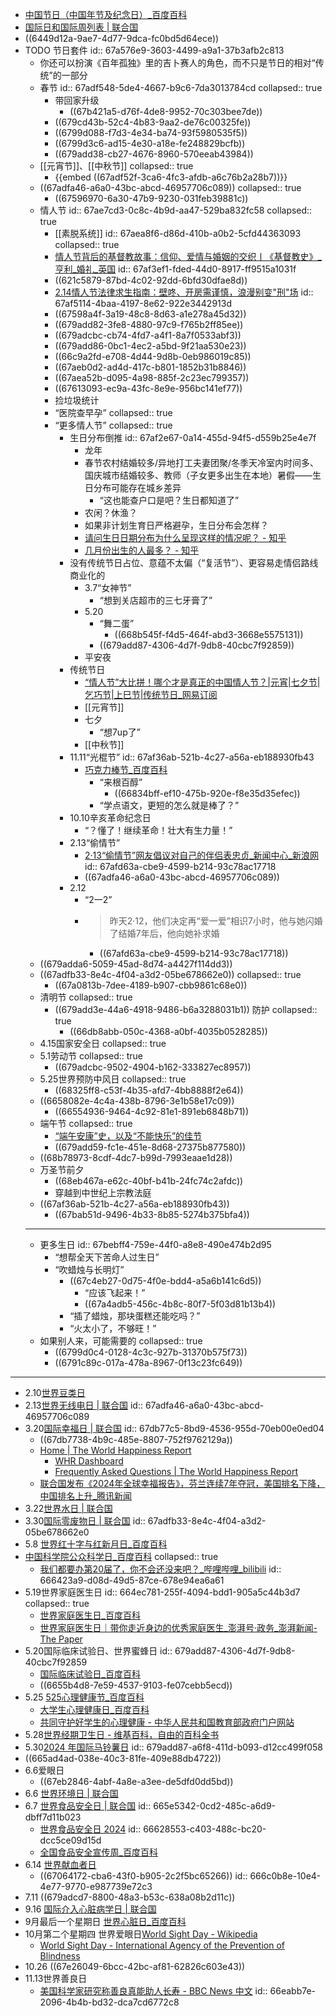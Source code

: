- [中国节日（中国年节及纪念日）_百度百科](https://baike.baidu.com/item/%E4%B8%AD%E5%9B%BD%E8%8A%82%E6%97%A5/3143)
- [国际日和国际周列表 | 联合国](https://www.un.org/zh/observances/list-days-weeks)
- ((6449d12a-9ae7-4d77-9dca-fc0bd5d64ece))
- TODO 节日套件
  id:: 67a576e9-3603-4499-a9a1-37b3afb2c813
	- 你还可以扮演《百年孤独》里的吉卜赛人的角色，而不只是节日的相对“传统”的一部分
	- 春节
	  id:: 67adf548-5de4-4667-b9c6-7da3013784cd
	  collapsed:: true
		- 带回家升级
			- ((67b421a5-d76f-4de8-9952-70c303bee7de))
		- ((679cd43b-52c4-4b83-9aa2-de76c00325fe))
		- ((6799d088-f7d3-4e34-ba74-93f5980535f5))
		- ((6799d3c6-ad15-4e30-a18e-fe248829bcfb))
		- ((679add38-cb27-4676-8960-570eeab43984))
	- [[元宵节]]、[[中秋节]]
	  collapsed:: true
		- {{embed ((67adf52f-3ca6-4fc3-afdb-a6c76b2a28b7))}}
	- ((67adfa46-a6a0-43bc-abcd-46957706c089))
	  collapsed:: true
		- ((67596970-6a30-47b9-9230-031feb39881c))
	- 情人节
	  id:: 67ae7cd3-0c8c-4b9d-aa47-529ba832fc58
	  collapsed:: true
		- [[素脱系统]]
		  id:: 67aea8f6-d86d-410b-a0b2-5cfd44363093
		  collapsed:: true
		- [情人节背后的基督教故事：信仰、爱情与婚姻的交织丨《基督教史》_亨利_婚礼_英国](https://www.sohu.com/a/757907734_121119369)
		  id:: 67af3ef1-fded-44d0-8917-ff9515a1031f
		- ((621c5879-87bd-4c02-92dd-6bfd30dfae8d))
		- [2.14情人节法律求生指南：壁咚、开房需谨慎，浪漫别变"刑"场](https://mp.weixin.qq.com/s/1V0xBaJreRIE_xWK0cvt1w)
		  id:: 67af5114-4baa-4197-8e62-922e3442913d
		- ((67598a4f-3a19-48c8-8d63-a1e278a45d32))
		- ((679add82-3fe8-4880-97c9-f765b2ff85ee))
		- ((679adcbc-cb74-4fd7-a4f1-8a7f0533abf3))
		- ((679add86-0bc1-4ec2-a5bd-9f21aa530e23))
		- ((66c9a2fd-e708-4d44-9d8b-0eb986019c85))
		- ((67aeb0d2-ad4d-417c-b801-1852b31b8846))
		- ((67aea52b-d095-4a98-885f-2c23ec799357))
		- ((67613093-ec9a-43fc-8e9e-956bc141ef77))
		- 捡垃圾统计
		- “医院查早孕”
		  collapsed:: true
		- “更多情人节”
		  collapsed:: true
			- 生日分布倒推
			  id:: 67af2e67-0a14-455d-94f5-d559b25e4e7f
				- 龙年
				- 春节农村结婚较多/异地打工夫妻团聚/冬季天冷室内时间多、国庆城市结婚较多、教师（子女更多出生在本地）暑假——生日分布可能存在城乡差异
					- “这也能查户口是吧？生日都知道了”
				- 农闲？休渔？
				- 如果非计划生育日严格避孕，生日分布会怎样？
				- [请问生日日期分布为什么呈现这样的情况呢？ - 知乎](https://www.zhihu.com/question/39126417)
				- [几月份出生的人最多？ - 知乎](https://www.zhihu.com/question/21052338)
			- 没有传统节日占位、意蕴不太偏（“复活节”）、更容易走情侣路线商业化的
				- 3.7“女神节”
					- “想到关店超市的三七牙膏了”
				- 5.20
					- “舞二蛋”
						- ((668b545f-f4d5-464f-abd3-3668e5575131))
					- ((679add87-4306-4d7f-9db8-40cbc7f92859))
				- 平安夜
			- 传统节日
				- [“情人节”大比拼！哪个才是真正的中国情人节？|元宵|七夕节|乞巧节|上巳节|传统节日_网易订阅](https://www.163.com/dy/article/JOBUHQP30550B6IS.html)
				- [[元宵节]]
				- 七夕
					- “想7up了”
				- [[中秋节]]
			- 11.11“光棍节”
			  id:: 67af36ab-521b-4c27-a56a-eb188930fb43
				- [巧克力棒节_百度百科](https://baike.baidu.com/item/%E5%B7%A7%E5%85%8B%E5%8A%9B%E6%A3%92%E8%8A%82/8484000)
					- “来根百醇”
						- ((66834bff-ef10-475b-920e-f8e35d35efec))
					- “学点语文，更短的怎么就是棒了？”
			- 10.10辛亥革命纪念日
				- “？懂了！继续革命！壮大有生力量！”
			- 2.13“偷情节”
				- [2·13“偷情节”网友倡议对自己的伴侣表忠贞_新闻中心_新浪网](https://news.sina.com.cn/c/2012-02-13/003023926429.shtml)
				  id:: 67afd63a-cbe9-4599-b214-93c78ac17718
				- ((67adfa46-a6a0-43bc-abcd-46957706c089))
			- 2.12
				- “2一2”
				- >昨天2·12，他们决定再“爱一爱”相识7小时，他与她闪婚了结婚7年后，他向她补求婚
					- ((67afd63a-cbe9-4599-b214-93c78ac17718))
	- ((679adda6-5059-45ad-8d74-a4427f114dd3))
	- ((67adfb33-8e4c-4f04-a3d2-05be678662e0))
	  collapsed:: true
		- ((67a0813b-7dee-4189-b907-cbb9861c68e0))
	- 清明节
	  collapsed:: true
		- ((679add3e-44a6-4918-9486-b6a3288031b1)) 防护
		  collapsed:: true
			- ((66db8abb-050c-4368-a0bf-4035b0528285))
	- 4.15国家安全日
	  collapsed:: true
	- 5.1劳动节
	  collapsed:: true
		- ((679adcbc-9502-4904-b162-333827ec8957))
	- 5.25世界预防中风日
	  collapsed:: true
		- ((68325ff8-c53f-4b35-afd7-4bb8888f2e64))
	- ((6658082e-4c4a-438b-8796-3e1b58e17c09))
		- ((66554936-9464-4c92-81e1-891eb6848b71))
	- 端午节
	  collapsed:: true
		- [“端午安康”史，以及“不能快乐”的佳节](https://zhuanlan.zhihu.com/p/150652020)
		- ((679add59-fc1e-451e-8d68-27375b877580))
	- ((68b78973-8cdf-4dc7-b99d-7993eaae1d28))
	- 万圣节前夕
		- ((68eb467a-e62c-40bf-b41b-24fc74c2afdc))
		- 穿越到中世纪上宗教法庭
	- ((67af36ab-521b-4c27-a56a-eb188930fb43))
		- ((67bab51d-9496-4b33-8b85-5274b375bfa4))
	- ---
	- 更多生日
	  id:: 67bebff4-759e-44f0-a8e8-490e474b2d95
		- “想帮全天下苦命人过生日”
		- “吹蜡烛与长明灯”
			- ((67c4eb27-0d75-4f0e-bdd4-a5a6b141c6d5))
				- “应该飞起来！”
				- ((67a4adb5-456c-4b8c-80f7-5f03d81b13b4))
			- “插了蜡烛，那块蛋糕还能吃吗？”
			- “火太小了，不够旺！”
	- 如果别人来，可能需要的
	  collapsed:: true
		- ((6799d0c4-0128-4c3c-927b-31370b575f73))
		- ((6791c89c-017a-478a-8967-0f13c23fc649))
- ---
- 2.10[世界豆类日](https://www.fao.org/world-pulses-day/zh/)
- 2.13[世界无线电日 | 联合国](https://www.un.org/zh/observances/radio-day)
  id:: 67adfa46-a6a0-43bc-abcd-46957706c089
- 3.20[国际幸福日 | 联合国](https://www.un.org/zh/observances/happiness-day)
  id:: 67db77c5-8bd9-4536-955d-70eb00e0ed04
	- ((67db7738-4b9c-485e-8807-752f9762129a))
	- [Home | The World Happiness Report](https://worldhappiness.report/)
		- [WHR Dashboard](https://data.worldhappiness.report/table)
		- [Frequently Asked Questions | The World Happiness Report](https://worldhappiness.report/faq/)
	- [联合国发布《2024年全球幸福报告》，芬兰连续7年夺冠，美国排名下降，中国排名上升_腾讯新闻](https://news.qq.com/rain/a/20240322A000X900)
- 3.22[世界水日 | 联合国](https://www.un.org/zh/observances/water-day)
- 3.30[国际零废物日 | 联合国](https://www.un.org/zh/observances/zero-waste-day)
  id:: 67adfb33-8e4c-4f04-a3d2-05be678662e0
- 5.8 [世界红十字与红新月日_百度百科](https://baike.baidu.com/item/%E4%B8%96%E7%95%8C%E7%BA%A2%E5%8D%81%E5%AD%97%E6%97%A5/506272)
- [中国科学院公众科学日_百度百科](https://baike.baidu.com/item/%E5%85%AC%E4%BC%97%E7%A7%91%E5%AD%A6%E6%97%A5/9382419)
  collapsed:: true
	- [我们都要办第20届了，你不会还没来吧？_哔哩哔哩_bilibili](https://www.bilibili.com/video/BV1fE42137vR)
	  id:: 666423a9-d08d-49d5-87ce-678e94ea6a61
- 5.19世界家庭医生日
  id:: 664ec781-255f-4094-bdd1-905a5c44b3d7
  collapsed:: true
	- [世界家庭医生日_百度百科](https://baike.baidu.com/item/%E4%B8%96%E7%95%8C%E5%AE%B6%E5%BA%AD%E5%8C%BB%E7%94%9F%E6%97%A5/20808701)
	- [世界家庭医生日｜带你走近身边的优秀家庭医生_澎湃号·政务_澎湃新闻-The Paper](https://www.thepaper.cn/newsDetail_forward_27438188)
- 5.20国际临床试验日、世界蜜蜂日
  id:: 679add87-4306-4d7f-9db8-40cbc7f92859
	- [国际临床试验日_百度百科](https://baike.baidu.com/item/%E5%9B%BD%E9%99%85%E4%B8%B4%E5%BA%8A%E8%AF%95%E9%AA%8C%E6%97%A5/58924873)
	- ((6655b4d8-7e59-4537-9103-fe07cebb5ecd))
- 5.25 [525心理健康节_百度百科](https://baike.baidu.com/item/525%E5%BF%83%E7%90%86%E5%81%A5%E5%BA%B7%E8%8A%82/5191852)
	- [大学生心理健康日_百度百科](https://baike.baidu.com/item/%E5%A4%A7%E5%AD%A6%E7%94%9F%E5%BF%83%E7%90%86%E5%81%A5%E5%BA%B7%E6%97%A5/4408056?fromModule=lemma_inlink)
	- [共同守护好学生的心理健康 - 中华人民共和国教育部政府门户网站](http://www.moe.gov.cn/jyb_xwfb/s5148/202405/t20240527_1132708.html)
- 5.28[世界经期卫生日 - 维基百科，自由的百科全书](https://zh.wikipedia.org/wiki/%E4%B8%96%E7%95%8C%E7%B6%93%E6%9C%9F%E8%A1%9B%E7%94%9F%E6%97%A5)
- 5.30[2024 年国际马铃薯日](https://www.fao.org/international-potato-day/zh)
  id:: 679add87-a6f8-411d-b093-d12cc499f058
- ((665ad4ad-038e-40c3-81fe-409e88db4722))
- 6.6爱眼日
	- ((67eb2846-4abf-4a8e-a3ee-de5dfd0dd5bd))
- 6.6 [世界环境日 | 联合国](https://www.un.org/zh/observances/environment-day)
- 6.7 [世界食品安全日 | 联合国](https://www.un.org/zh/observances/food-safety-day)
  id:: 665e5342-0cd2-485c-a6d9-dbff7d11b023
	- [世界食品安全日 2024](https://www.who.int/zh/campaigns/world-food-safety-day/2024)
	  id:: 66628553-c403-488c-bc20-dcc5ce09d15d
	- [全国食品安全宣传周_百度百科](https://baike.baidu.com/item/%E5%85%A8%E5%9B%BD%E9%A3%9F%E5%93%81%E5%AE%89%E5%85%A8%E5%AE%A3%E4%BC%A0%E5%91%A8/5286929)
- 6.14 [世界献血者日](https://www.who.int/zh/campaigns/world-blood-donor-day)
	- ((67064172-cba6-43f0-b905-2c2f5bc65266))
	  id:: 666c0b8e-10e4-4e77-9770-e987739e72c3
- 7.11 ((679adcd7-8800-48a3-b53c-638a08b2d11c))
- 9.16 [国际介入心脏病学日 | 联合国](https://www.un.org/zh/observances/interventional-cardiology-day)
- 9月最后一个星期日 [世界心脏日_百度百科](https://baike.baidu.com/item/%E4%B8%96%E7%95%8C%E5%BF%83%E8%84%8F%E6%97%A5/1075259)
- 10月第二个星期四 世界爱眼日[World Sight Day - Wikipedia](https://en.wikipedia.org/wiki/World_Sight_Day)
	- [World Sight Day - International Agency of the Prevention of Blindness](https://www.iapb.world/world_sight_day)
- 10.26 ((67e26049-6bcc-42bc-af81-62826c603e43))
- 11.13世界善良日
	- [美国科学家研究称善良真能助人长寿 - BBC News 中文](https://www.bbc.com/zhongwen/simp/science-50409041)
	  id:: 66eabb7e-2096-4b4b-bd32-dca7cd6772c8